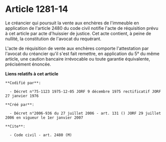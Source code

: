 # Article 1281-14

Le créancier qui poursuit la vente aux enchères de l'immeuble en application de l'article 2480 du code civil notifie l'acte
de réquisition prévu à cet article par acte d'huissier de justice. Cet acte contient, à peine de nullité, la constitution de
l'avocat du requérant.

L'acte de réquisition de vente aux enchères comporte l'attestation par l'avocat du créancier qu'il s'est fait remettre, en
application du 5° du même article, une caution bancaire irrévocable ou toute garantie équivalente, précisément énoncée.

**Liens relatifs à cet article**

	**Codifié par**:

	  - Décret n°75-1123 1975-12-05 JORF 9 décembre 1975 rectificatif JORF 27 janvier 1976

	**Créé par**:

	  - Décret n°2006-936 du 27 juillet 2006 - art. 131 () JORF 29 juillet 2006 en vigueur le 1er janvier 2007

	**Cite**:

	  - Code civil - art. 2480 (M)

